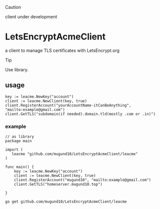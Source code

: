 > [!CAUTION]
> client under development

# LetsEncryptAcmeClient

a client to manage TLS certificates with LetsEncrypt.org

> [!TIP]
> Use library.

## usage

    key := leacme.NewKey("account")
    client := leacme.NewClient(key, true)
    client.RegisterAccount("yourAccountName-itCanBeAnything", "mailto:example@gmail.com")
    client.GetTLS("subdomain(if needed).domain.tld(mostly .com or .in)")

### example
    // as library
    package main

    import (
       leacme "github.com/mugund10/LetsEncryptAcmeClient/leacme"
    )

    func main() {
        key := leacme.NewKey("account")
        client := leacme.NewClient(key, true)
        client.RegisterAccount("mugund10", "mailto:example@gmail.com")
        client.GetTLS("homeserver.mugund10.top")

    }



 `go get github.com/mugund10/LetsEncryptAcmeClient/leacme`

